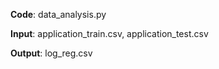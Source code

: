 **Code**: data_analysis.py

**Input**: application_train.csv, application_test.csv

**Output**: log_reg.csv
